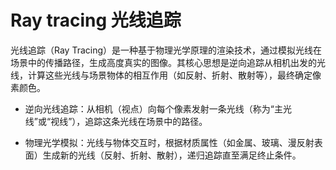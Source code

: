 # Ray tracing 光线追踪


光线追踪（Ray Tracing）是一种基于物理光学原理的渲染技术，通过模拟光线在场景中的传播路径，生成高度真实的图像。其核心思想是逆向追踪从相机出发的光线，计算这些光线与场景物体的相互作用（如反射、折射、散射等），最终确定像素颜色。


- 逆向光线追踪：从相机（视点）向每个像素发射一条光线（称为“主光线”或“视线”），追踪这条光线在场景中的路径。

- 物理光学模拟：光线与物体交互时，根据材质属性（如金属、玻璃、漫反射表面）生成新的光线（反射、折射、散射），递归追踪直至满足终止条件。



